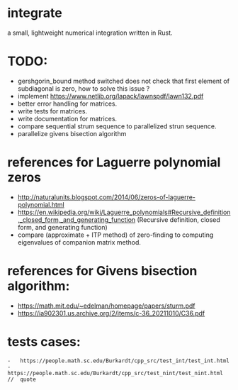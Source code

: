 # integrate

a small, lightweight numerical integration written in Rust.

# TODO:

- gershgorin_bound method switched does not check that first element of subdiagonal is zero, how to solve this issue ?
- implement https://www.netlib.org/lapack/lawnspdf/lawn132.pdf
- better error handling for matrices.
- write tests for matrices.
- write documentation for matrices.
- compare sequential strum sequence to parallelized strun sequence.
- parallelize givens bisection algorithm

# references for Laguerre polynomial zeros

- http://naturalunits.blogspot.com/2014/06/zeros-of-laguerre-polynomial.html
- https://en.wikipedia.org/wiki/Laguerre_polynomials#Recursive_definition,_closed_form,_and_generating_function (Recursive definition, closed form, and generating function)
- compare (approximate + ITP method) of zero-finding to computing eigenvalues of companion matrix method.

# references for Givens bisection algorithm:

- https://math.mit.edu/~edelman/homepage/papers/sturm.pdf
- https://ia902301.us.archive.org/2/items/c-36_20211010/C36.pdf

# tests cases:

    -   https://people.math.sc.edu/Burkardt/cpp_src/test_int/test_int.html
    -   https://people.math.sc.edu/Burkardt/cpp_src/test_nint/test_nint.html //  quote
